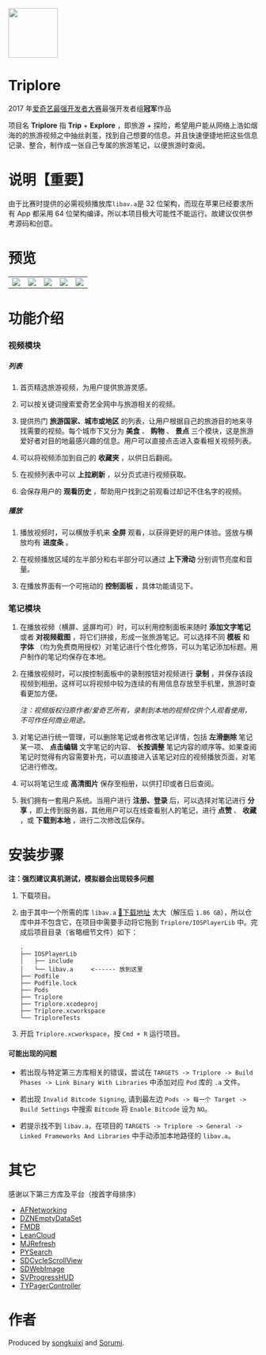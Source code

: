 <img src="https://github.com/songkuixi/Triplore/blob/master/Img/Logo/Logo2-2.png" width="100px" height="100px"> 

# Triplore

2017 年[爱奇艺最强开发者大赛](https://www.nowcoder.com/activity/iqiyi2017)最强开发者组**冠军**作品

项目名 __Triplore__ 指 __Trip__ + __Explore__ ，即旅游 + 探险，希望用户能从网络上浩如烟海的的旅游视频之中抽丝剥茧，找到自己想要的信息。并且快速便捷地把这些信息记录、整合，制作成一张自己专属的旅游笔记，以便旅游时查阅。  

# 说明【重要】

由于比赛时提供的必需视频播放库`libav.a`是 32 位架构，而现在苹果已经要求所有 App 都采用 64 位架构编译，所以本项目极大可能性不能运行。故建议仅供参考源码和创意。

# 预览
<table>
    <tr>
        <td><img src="https://github.com/songkuixi/Triplore/blob/master/Img/Intro/Intro_Screen_One.png"></td>
        <td><img src="https://github.com/songkuixi/Triplore/blob/master/Img/Intro/Intro_Screen_Two.png"></td>
        <td><img src="https://github.com/songkuixi/Triplore/blob/master/Img/Intro/Intro_Screen_Three.png"></td>
        <td><img src="https://github.com/songkuixi/Triplore/blob/master/Img/Intro/Intro_Screen_Four.png"></td>
        <td><img src="https://github.com/songkuixi/Triplore/blob/master/Img/Intro/Intro_Screen_Five.png"></td>
    </tr>
</table>

# 功能介绍

### 视频模块

##### 列表

1. 首页精选旅游视频，为用户提供旅游灵感。

2. 可以按关键词搜索爱奇艺全网中与旅游相关的视频。

3. 提供热门 __旅游国家、城市或地区__ 的列表，让用户根据自己的旅游目的地来寻找需要的视频。每个城市下又分为 __美食__ 、 __购物__ 、 __景点__ 三个模块，这是旅游爱好者对目的地最感兴趣的信息。用户可以直接点击进入查看相关视频列表。

4. 可以将视频添加到自己的 __收藏夹__ ，以供日后翻阅。

5. 在视频列表中可以 __上拉刷新__ ，以分页式进行视频获取。

6. 会保存用户的 __观看历史__ ，帮助用户找到之前观看过却记不住名字的视频。

##### 播放

1. 播放视频时，可以横放手机来 __全屏__ 观看，以获得更好的用户体验。竖放与横放均有 __进度条__ 。

2. 在视频播放区域的左半部分和右半部分可以通过 __上下滑动__ 分别调节亮度和音量。
 
3. 在播放界面有一个可拖动的 __控制面板__ ，具体功能请见下。

### 笔记模块

1. 在播放视频（横屏、竖屏均可）时，可以利用控制面板来随时 __添加文字笔记__ 或者 __对视频截图__ ，将它们拼接，形成一张旅游笔记。可以选择不同 __模板__ 和 __字体__ （均为免费商用授权）对笔记进行个性化修饰，可以为笔记添加标题。用户制作的笔记均保存在本地。

2. 在播放视频时，可以按控制面板中的录制按钮对视频进行 __录制__ ，并保存该段视频到相册。这样可以将视频中较为连续的有用信息存放至手机里，旅游时查看更加方便。
    
    *注：视频版权归原作者/爱奇艺所有，录制到本地的视频仅供个人观看使用，不可作任何商业用途。*

3. 对笔记进行统一管理，可以删除笔记或者修改笔记详情，包括 __左滑删除__ 笔记某一项、 __点击编辑__ 文字笔记的内容、 __长按调整__ 笔记内容的顺序等。如果查阅笔记时觉得有内容需要补充，可以直接进入该笔记对应的视频播放页面，对笔记进行修改。

4. 可以将笔记生成 __高清图片__ 保存至相册，以供打印或者日后查阅。

5. 我们拥有一套用户系统。当用户进行 __注册、登录__ 后，可以选择对笔记进行 __分享__ ，即上传到服务器，其他用户可以在线查看别人的笔记，进行 __点赞__ 、 __收藏__ ，或 __下载到本地__ ，进行二次修改后保存。

# 安装步骤

**注：强烈建议真机测试，模拟器会出现较多问题**

1. 下载项目。

2. 由于其中一个所需的库 `libav.a` [🔗下载地址](http://pan.baidu.com/s/1gfxfyc7)  太大（解压后 `1.86 GB`），所以仓库中并不包含它，在项目中需要手动将它拖到 `Triplore/IOSPlayerLib` 中。完成后项目目录（省略细节文件）如下：
    
    ```
    .
    ├── IOSPlayerLib
    │   ├── include
    │   └── libav.a     <------ 放到这里
    ├── Podfile
    ├── Podfile.lock
    ├── Pods
    ├── Triplore
    ├── Triplore.xcodeproj
    ├── Triplore.xcworkspace
    └── TriploreTests
    ```  

3. 开启 `Triplore.xcworkspace`，按 `Cmd + R` 运行项目。

#### 可能出现的问题

* 若出现与特定第三方库相关的错误，尝试在 `TARGETS -> Triplore -> Build Phases -> Link Binary With Libraries` 中添加对应 `Pod` 库的 `.a` 文件。

* 若出现 `Invalid Bitcode Signing`, 请到最左边 `Pods -> 每一个 Target -> Build Settings` 中搜索 `Bitcode` 将 `Enable Bitcode` 设为 `NO`。

* 若提示找不到 `libav.a`，在项目的 `TARGETS -> Triplore -> General -> Linked Frameworks And Libraries` 中手动添加本地路径的 `libav.a`。

# 其它

感谢以下第三方库及平台（按首字母排序）

*   [AFNetworking](https://github.com/AFNetworking/AFNetworking)
*   [DZNEmptyDataSet](https://github.com/dzenbot/DZNEmptyDataSet)
*   [FMDB](https://github.com/ccgus/fmdb)
*   [LeanCloud](https://leancloud.cn) 
*   [MJRefresh](https://github.com/CoderMJLee/MJRefresh)
*   [PYSearch](https://github.com/iphone5solo/PYSearch)
*   [SDCycleScrollView](https://github.com/gsdios/SDCycleScrollView)
*   [SDWebImage](https://github.com/rs/SDWebImage)
*   [SVProgressHUD](https://github.com/SVProgressHUD/SVProgressHUD)
*   [TYPagerController](https://github.com/12207480/TYPagerController)

# 作者

Produced by [songkuixi](https://github.com/songkuixi) and [Sorumi](https://github.com/Sorumi).


